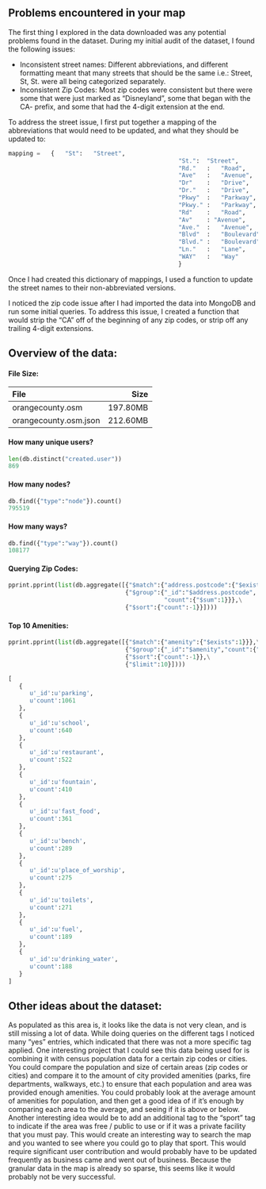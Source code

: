 ## Problems	encountered	in	your	map
The	first	thing	I	explored	in	the	data	downloaded	was	any	potential	problems	found	in	the	dataset.	During	my	initial	audit	of the	dataset,	I	found	the	following	issues:
* Inconsistent	street	names:	Different	abbreviations,	and	different	formatting	meant	that	many	streets	that	should	be	the	same i.e.:	Street,	St,	St.	were	all	being	categorized	separately.	
* Inconsistent	Zip	Codes:	Most	zip	codes	were	consistent	but	there	were	some that	were	just	marked	as	“Disneyland”,	some	that began	with	the	CA- prefix,	and	some	that	had	the	4-digit	extension	at	the	end.

To	address	the	street	issue,	I	first	put	together	a	mapping	of	the	abbreviations	that	would	need	to	be	updated,	and	what	they	should	be	updated	to:

``` python
mapping	=	{	"St":	"Street",
												"St.":	"Street",
												"Rd."	:	"Road",
												"Ave"	:	"Avenue",
												"Dr"	:	"Drive",
												"Dr."	:	"Drive",
												"Pkwy"	:	"Parkway",
												"Pkwy."	:	"Parkway",
												"Rd"	:	"Road",
												"Av"	: "Avenue",
												"Ave."	:	"Avenue",
												"Blvd"	:	"Boulevard",
												"Blvd."	:	"Boulevard",
												"Ln."	:	"Lane",
												"WAY"	:	"Way"
												}
```

Once	I	had	created	this	dictionary	of	mappings,	I	used	a	function	to	update	the	street names	to	their	non-abbreviated	versions.

I	noticed	the	zip	code	issue	after	I	had	imported	the	data	into	MongoDB	and	run	some	initial	queries.	To	address	this	issue,	I	created	a	function	that	would	strip	the	“CA”	off	of	the	beginning	of	any	zip	codes, or	strip	off	any	trailing	4-digit	extensions.

## Overview of the data:
#### File Size:
| File | Size |
| :--- | ---: |
|orangecounty.osm | 197.80MB|
|orangecounty.osm.json | 212.60MB|

#### How many unique users?
``` python
len(db.distinct("created.user"))
869
```
#### How many nodes?
``` python
db.find({"type":"node"}).count()
795519
```
#### How many ways?
``` python
db.find({"type":"way"}).count()
108177
```
#### Querying Zip Codes:
``` python
pprint.pprint(list(db.aggregate([{"$match":{"address.postcode":{"$exists":1}}},\
                                 {"$group":{"_id":"$address.postcode",	
                                            "count":{"$sum":1}}},\
                                 {"$sort":{"count":-1}}])))
```
#### Top 10 Amenities:
``` python
pprint.pprint(list(db.aggregate([{"$match":{"amenity":{"$exists":1}}},\
                                 {"$group":{"_id":"$amenity","count":{"$sum":1}}},\
                                 {"$sort":{"count":-1}},\
                                 {"$limit":10}])))
```
``` python
[  
   {  
      u'_id':u'parking',
      u'count':1061
   },
   {  
      u'_id':u'school',
      u'count':640
   },
   {  
      u'_id':u'restaurant',
      u'count':522
   },
   {  
      u'_id':u'fountain',
      u'count':410
   },
   {  
      u'_id':u'fast_food',
      u'count':361
   },
   {  
      u'_id':u'bench',
      u'count':289
   },
   {  
      u'_id':u'place_of_worship',
      u'count':275
   },
   {  
      u'_id':u'toilets',
      u'count':271
   },
   {  
      u'_id':u'fuel',
      u'count':189
   },
   {  
      u'_id':u'drinking_water',
      u'count':188
   }
]
```

## Other	ideas	about	the	dataset:
As populated	as	this	area	is,	it	looks	like	the	data	is	not	very	clean,	and	is	still	missing	a	lot	of	data.	While	doing	queries	on	the	different	tags	I	noticed	many	“yes”	entries,	which	indicated	that	there	was	not	a	more	specific	tag	applied.	One	interesting	project	that	I	could	see	this	data	being	used	for	is	combining	it	with	census	population	data	for	a	certain	zip	codes	or	cities.	You	could	compare	the	population	and	size	of	certain	areas	(zip	codes	or	cities)	and	compare	it	to	the	amount	of	city	provided	amenities	(parks,	fire	departments,	walkways,	etc.)	to	ensure	that	each	population	and	area	was	provided	enough	amenities.	You	could	probably	look	at	the	average	amount	of	amenities	for	population,	and	then	get	a	good	idea	of	if	it’s	enough	by	comparing	each	area	to	the	average,	and	seeing	if	it	is	above	or	below.	Another	interesting	idea	would	be	to	add	an	additional	tag	to	the	“sport”	tag	to	indicate	if	the	area	was	free	/	public	to	use	or	if	it	was	a	private	facility	that	you	must	pay.	This	would	create	an	interesting	way	to	search	the	map	and	you	wanted	to	see	where	you	could	go	to	play	that	sport.	This	would	require	significant	user	contribution	and	would	probably	have	to	be	updated	frequently	as	business	came	and	went	out	of	business.	Because	the	granular	data	in	the	map	is	already	so	sparse,	this	seems	like	it	would	probably	not	be	very	successful.	
